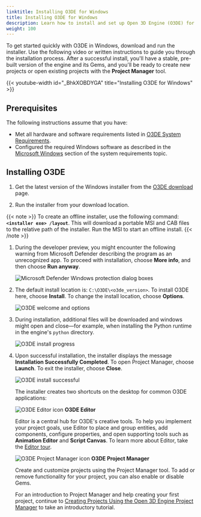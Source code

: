 ```yaml
---
linktitle: Installing O3DE for Windows
title: Installing O3DE for Windows
description: Learn how to install and set up Open 3D Engine (O3DE) for Windows using the installer tool.
weight: 100
---
```


To get started quickly with O3DE in Windows, download and run the installer. Use the following video or written instructions to guide you through the installation process. After a successful install, you'll have a stable, pre-built version of the engine and its Gems, and you'll be ready to create new projects or open existing projects with the **Project Manager** tool.

{{< youtube-width id="_BhkXOBDYGA" title="Installing O3DE for Windows" >}}

## Prerequisites

The following instructions assume that you have:

* Met all hardware and software requirements listed in [O3DE System Requirements](../requirements).
* Configured the required Windows software as described in the [Microsoft Windows](../requirements/#microsoft-windows) section of the system requirements topic.

## Installing O3DE

1. Get the latest version of the Windows installer from the [O3DE download](https://o3de.org/download/#windows) page.

1. Run the installer from your download location.

{{< note >}} To create an offline installer, use the following command: **`<installer exe> /layout`**. This will download a portable MSI and CAB files to the relative path of the installer. Run the MSI to start an offline install. {{< /note >}}

1. During the developer preview, you might encounter the following warning from Microsoft Defender describing the program as an unrecognized app. To proceed with installation, choose **More info**, and then choose **Run anyway**.

    ![Microsoft Defender Windows protection dialog boxes](/images/welcome-guide/installer-defender-protection.png)

1. The default install location is: `C:\O3DE\<o3de_version>`. To install O3DE here, choose **Install**. To change the install location, choose **Options**.

    ![O3DE welcome and options](/images/welcome-guide/installer-welcome.png)

1. During installation, additional files will be downloaded and windows might open and close&mdash;for example, when installing the Python runtime in the engine's `python` directory.

    ![O3DE install progress](/images/welcome-guide/installer-install-progress.png)

1. Upon successful installation, the installer displays the message **Installation Successfully Completed**. To open Project Manager, choose **Launch**. To exit the installer, choose **Close**.

    ![O3DE install successful](/images/welcome-guide/installer-completed-success.png)

    The installer creates two shortcuts on the desktop for common O3DE applications:

    ![O3DE Editor icon](/images/welcome-guide/desktop-icon-editor.png) **O3DE Editor**

    Editor is a central hub for O3DE's creative tools. To help you implement your project goals, use Editor to place and group entities, add components, configure properties, and open supporting tools such as **Animation Editor** and **Script Canvas**. To learn more about Editor, take the [Editor tour](/docs/welcome-guide/tours/editor-tour).

    ![O3DE Project Manager icon](/images/welcome-guide/desktop-icon-project-manager.png) **O3DE Project Manager**

    Create and customize projects using the Project Manager tool. To add or remove functionality for your project, you can also enable or disable Gems.

    For an introduction to Project Manager and help creating your first project, continue to [Creating Projects Using the Open 3D Engine Project Manager](/docs/welcome-guide/create/creating-projects-using-project-manager) to take an introductory tutorial.
